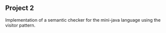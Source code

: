 ## Project 2

Implementation of a semantic checker for the mini-java language using the visitor pattern.
